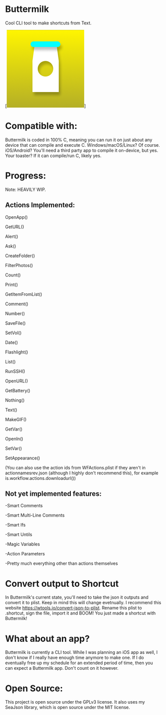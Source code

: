 # Buttermilk
Cool CLI tool to make shortcuts from Text.

[![Buttermilk Icon](https://github.com/zachary7829/Buttermilk/blob/main/Icon.png)]

# Compatible with:
Buttermilk is coded in 100% C, meaning you can run it on just about any device that can compile and execute C. Windows/macOS/Linux? Of course. iOS/Android? You'll need a third party app to compile it on-device, but yes. Your toaster? If it can compile/run C, likely yes.

# Progress:
Note: HEAVILY WIP.

## Actions Implemented:
OpenApp()

GetURL()

Alert()

Ask()

CreateFolder()

FilterPhotos()

Count()

Print()

GetItemFromList()

Comment()

Number()

SaveFile()

SetVol()

Date()

Flashlight()

List()

RunSSH()

OpenURL()

GetBattery()

Nothing()

Text()

MakeGIF()

GetVar()

OpenIn()

SetVar()

SetAppearance()

(You can also use the action ids from WFActions.plist if they aren't in actionnamesrev.json (although I highly don't recommend this), for example is.workflow.actions.downloadurl())


## Not yet implemented features:
-Smart Comments

-Smart Multi-Line Comments

-Smart Ifs

-Smart Untils

-Magic Variables

-Action Parameters

-Pretty much everything other than actions themselves

# Convert output to Shortcut
In Buttermilk's current state, you'll need to take the json it outputs and convert it to plist. Keep in mind this will change evetnually. I recommend this website https://wtools.io/convert-json-to-plist. Rename this plist to .shortcut, sign the file, import it and BOOM! You just made a shortcut with Buttermilk!

# What about an app?
Buttermilk is currently a CLI tool. While I was planning an iOS app as well, I don't know if I really have enough time anymore to make one. If I do eventually free up my schedule for an extended period of time, then you can expect a Buttermilk app. Don't count on it however.

# Open Source:
This project is open source under the GPLv3 license. It also uses my SeaJson library, which is open source under the MIT license.